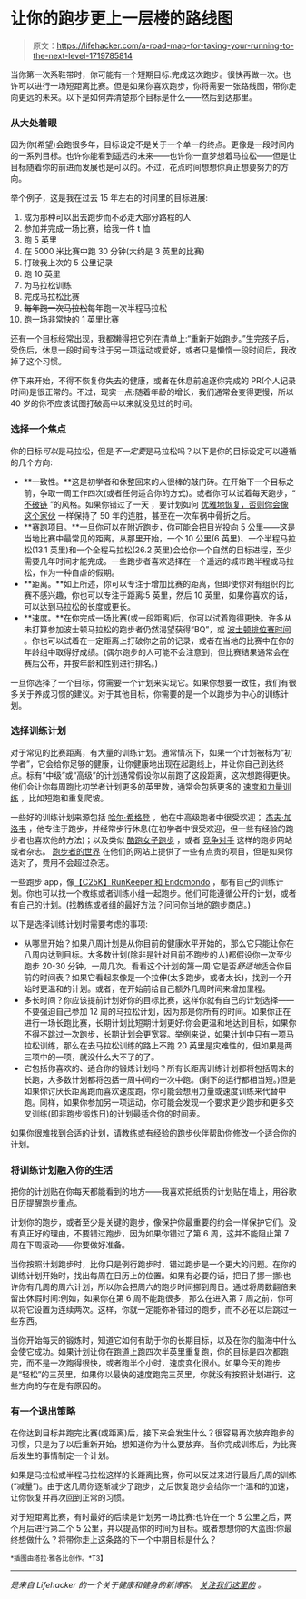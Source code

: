 # 让你的跑步更上一层楼的路线图

> 原文：<https://lifehacker.com/a-road-map-for-taking-your-running-to-the-next-level-1719785814>

当你第一次系鞋带时，你可能有一个短期目标:完成这次跑步。很快再做一次。也许可以进行一场短距离比赛。但是如果你喜欢跑步，你将需要一张路线图，带你走向更远的未来。以下是如何弄清楚那个目标是什么——然后到达那里。



### 从大处着眼

因为你(希望)会跑很多年，目标设定不是关于一个单一的终点。更像是一段时间内的一系列目标。也许你能看到遥远的未来——也许你一直梦想着马拉松——但是让目标随着你的前进而发展也是可以的。不过，花点时间想想你真正想要努力的方向。

举个例子，这是我在过去 15 年左右的时间里的目标进展:

1.  成为那种可以出去跑步而不必走大部分路程的人
2.  参加并完成一场比赛，给我一件 t 恤
3.  跑 5 英里
4.  在 5000 米比赛中跑 30 分钟(大约是 3 英里的比赛)
5.  打破我上次的 5 公里记录
6.  跑 10 英里
7.  为马拉松训练
8.  完成马拉松比赛
9.  ~~每年跑一次马拉松~~每年跑一次半程马拉松
10.  跑一场非常快的 1 英里比赛

还有一个目标经常出现，我都懒得把它列在清单上:“重新开始跑步。”生完孩子后，受伤后，休息一段时间专注于另一项运动或爱好，或者只是懒惰一段时间后，我改掉了这个习惯。

停下来开始，不得不恢复你失去的健康，或者在休息前追逐你完成的 PR(个人记录时间)是很正常的。不过，现实一点:随着年龄的增长，我们通常会变得更慢，所以 40 岁的你不应该试图打破高中以来就没见过的时间。

### 选择一个焦点

你的目标*可以*是马拉松，但是*不一定要*是马拉松吗？以下是你的目标设定可以遵循的几个方向:

*   **一致性。**这是初学者和休整回来的人很棒的敲门砖。在开始下一个目标之前，争取一周工作四次(或者任何适合你的方式)。或者你可以试着每天跑步，“ [不破链](http://lifehacker.com/jerry-seinfelds-productivity-secret-281626) ”的风格。如果你错过了一天 ，要计划如何 [优雅地恢复，否则你会像](http://lifehacker.com/want-to-create-a-new-habit-get-ready-to-break-it-5964439) [这个家伙](http://www.runnersworld.com/newswire/ron-hills-running-streak-hits-50-years) 一样保持了 50 年的连胜，甚至在一次车祸中骨折之后。
*   **赛跑项目。**一旦你可以在附近跑步，你可能会把目光投向 5 公里——这是当地比赛中最常见的距离。从那里开始，一个 10 公里(6 英里)、一个半程马拉松(13.1 英里)和一个全程马拉松(26.2 英里)会给你一个自然的目标进程，至少需要几年时间才能完成。一些跑步者喜欢选择在一个遥远的城市跑半程或马拉松，作为一种自虐的假期。
*   **距离。**如上所述，你可以专注于增加比赛的距离，但即使你对有组织的比赛不感兴趣，你也可以专注于距离:5 英里，然后 10 英里，如果你喜欢的话，可以达到马拉松的长度或更长。
*   **速度。**在你完成一场比赛(或一段距离)后，你可以试着跑得更快。许多从未打算参加波士顿马拉松的跑步者仍然渴望获得“BQ”，或 [波士顿排位赛时间](http://www.baa.org/races/boston-marathon/participant-information/qualifying/qualifying-standards.aspx) 。你也可以试着在一定距离上打破你之前的记录，或者在当地的比赛中在你的年龄组中取得好成绩。(偶尔跑步的人可能不会注意到，但比赛结果通常会在赛后公布，并按年龄和性别进行排名。)

一旦你选择了一个目标，你需要一个计划来实现它。如果你想要一致性，我们有很多关于养成习惯的建议。对于其他目标，你需要的是一个以跑步为中心的训练计划。

### 选择训练计划

对于常见的比赛距离，有大量的训练计划。通常情况下，如果一个计划被标为“初学者”，它会给你足够的健康，让你健康地出现在起跑线上，并让你自己到达终点。标有“中级”或“高级”的计划通常假设你以前跑了这段距离，这次想跑得更快。他们会让你每周跑比初学者计划更多的英里数，通常会包括更多的 [速度和力量训练](https://lifehacker.com/how-to-add-speedwork-to-your-running-to-get-stronger-a-1695337461) ，比如短跑和重复爬坡。

一些好的训练计划来源包括 [哈尔·希格登](http://www.halhigdon.com/training/) ，他在中高级跑者中很受欢迎； [杰夫·加洛韦](http://www.jeffgalloway.com/training/) ，他专注于跑步，并经常步行休息(在初学者中很受欢迎，但一些有经验的跑步者也喜欢他的方法)；以及类似 [酷跑](http://www.coolrunning.com/engine/2/2_4/index.shtml)[女子跑步](http://womensrunning.competitor.com/category/training-tips/training-plans) ，或者 [竞争对手](http://running.competitor.com/category/training) 这样的跑步网站或者杂志。 [跑步者的世界](http://www.runnersworld.com/training) 在他们的网站上提供了一些有点贵的项目，但是如果你选对了，费用不会超过杂志。

一些跑步 app，像[【C25K】](http://c25kfree.com/)[RunKeeper 和 Endomondo](http://lifehacker.com/five-best-smartphone-running-apps-5929709) ，都有自己的训练计划。你也可以找一个教练或者训练小组一起跑步。他们可能遵循公开的计划，或者有自己的计划。(找教练或者组的最好方法？问问你当地的跑步商店。)

以下是选择训练计划时需要考虑的事项:

*   从哪里开始？如果八周计划是从你目前的健康水平开始的，那么它只能让你在八周内达到目标。大多数计划(除非是针对目前不跑步的人)都假设你一次至少跑步 20-30 分钟，一周几次。看看这个计划的第一周:它是否*舒适地*适合你目前的时间表？如果它看起来像是一个拉伸(太多跑步，或者太长)，找到一个开始时更温和的计划。或者，在开始前给自己额外几周时间来增加里程。
*   多长时间？你应该提前计划好你的目标比赛，这样你就有自己的计划选择——不要强迫自己参加 12 周的马拉松计划，因为那是你所有的时间。如果你正在进行一场长跑比赛，长期计划比短期计划更好:你会更温和地达到目标，如果你不得不跳过一次跑步，长期计划会更宽容。举例来说，如果计划中只有一项马拉松训练，那么在去马拉松训练的路上不跑 20 英里是灾难性的，但如果是两三项中的一项，就没什么大不了的了。
*   它包括你喜欢的、适合你的锻炼计划吗？所有长距离训练计划都将包括周末的长跑，大多数计划都将包括一周中间的一次中跑。(剩下的运行都相当短。)但是如果你讨厌长距离跑而喜欢速度跑，你可能会想用力量或速度训练来代替中跑。同样，如果你参加另一项运动，你可能会发现一个要求更少跑步和更多交叉训练(即非跑步锻炼日)的计划最适合你的时间表。

如果你很难找到合适的计划，请教练或有经验的跑步伙伴帮助你修改一个适合你的计划。

### 将训练计划融入你的生活

把你的计划贴在你每天都能看到的地方——我喜欢把纸质的计划贴在墙上，用谷歌日历提醒跑步重点。

计划你的跑步，或者至少是关键的跑步，像保护你最重要的约会一样保护它们。没有真正好的理由，不要错过跑步，因为如果你错过了第 6 周，这并不能阻止第 7 周在下周滚动——你要做好准备。

当你按照计划跑步时，比你只是例行跑步时，错过跑步是一个更大的问题。在你的训练计划开始时，找出每周在日历上的位置。如果有必要的话，把日子挪一挪:也许你有几周的周六计划，所以你会把周六的跑步时间挪到周日。通过将周数翻倍来留出休假时间:例如，如果你在第 6 周不能跑很多，那么在进入第 7 周之前，你可以将它设置为连续两次。这样，你就一定能弥补错过的跑步，而不必在以后跳过一些东西。

当你开始每天的锻炼时，知道它如何有助于你的长期目标，以及在你的脑海中什么会使它成功。如果计划让你在跑道上跑四次半英里重复跑，你的目标是四次都跑完，而不是一次跑得很快，或者跑半个小时，速度变化很小。如果今天的跑步是“轻松”的三英里，如果你以最快的速度跑完三英里，你就没有按照计划进行。这些方向的存在是有原因的。

### 有一个退出策略

在你达到目标并跑完比赛(或距离)后，接下来会发生什么？很容易再次放弃跑步的习惯，只是为了以后重新开始，想知道你为什么要放弃。当你完成训练后，为比赛后发生的事情制定一个计划。

如果是马拉松或半程马拉松这样的长距离比赛，你可以反过来进行最后几周的训练(“减量”)。由于这几周你逐渐减少了跑步，之后恢复跑步会给你一个温和的加速，让你恢复并再次回到正常的习惯。

对于短距离比赛，有时最好的后续是计划另一场比赛:也许在一个 5 公里之后，两个月后进行第二个 5 公里，并以提高你的时间为目标。或者想想你的大蓝图:你最终想做什么？将带你走上这条路的下一个中期目标是什么？

<small>*插图由塔拉·雅各比创作。*T3】</small>

* * *

[](http://vitals.lifehacker.com/)**是来自 Lifehacker 的一个关于健康和健身的新博客。* [*关注我们这里的*](https://twitter.com/VitalsLH) *。**